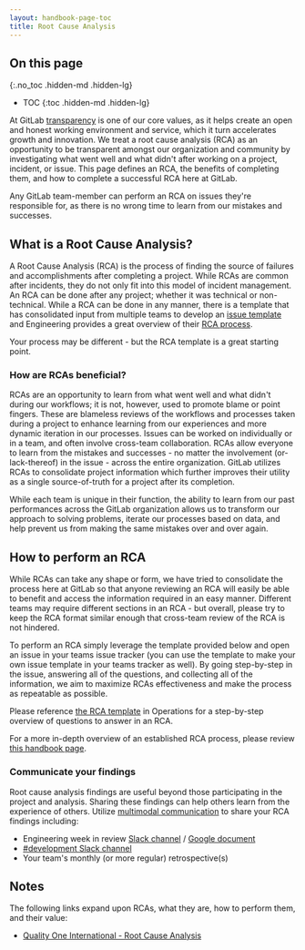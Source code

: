 ```yaml
---
layout: handbook-page-toc
title: Root Cause Analysis
---
```


## On this page
{:.no_toc .hidden-md .hidden-lg}

- TOC
{:toc .hidden-md .hidden-lg}

At GitLab [transparency](/handbook/values/#transparency) is one of our core values, as it helps create an open and honest working environment and service, which it turn accelerates growth and innovation. We treat a root cause analysis (RCA) as an opportunity to be transparent amongst our organization and community by investigating what went well and what didn't after working on a project, incident, or issue. This page defines an RCA, the benefits of completing them, and how to complete a successful RCA here at GitLab.

Any GitLab team-member can perform an RCA on issues they're responsible for, as there is no wrong time to learn from our mistakes and successes.

## What is a Root Cause Analysis?

A Root Cause Analysis (RCA) is the process of finding the source of failures and accomplishments after completing a project. While RCAs are common after incidents, they do not only fit into this model of incident management. An RCA can be done after any project; whether it was technical or non-technical. While a RCA can be done in any manner, there is a template that has consolidated input from multiple teams to develop an [issue template](https://gitlab.com/gitlab-com/gl-security/secops/operations/blob/master/.gitlab/issue_templates/rca.md) and Engineering provides a great overview of their [RCA process](/handbook/customer-success/professional-services-engineering/workflows/internal/root-cause-analysis.html).

Your process may be different - but the RCA template is a great starting point.

### How are RCAs beneficial?

RCAs are an opportunity to learn from what went well and what didn't during our workflows; it is not, however, used to promote blame or point fingers. These are blameless reviews of the workflows and processes taken during a project to enhance learning from our experiences and more dynamic iteration in our processes. Issues can be worked on individually or in a team, and often involve cross-team collaboration. RCAs allow everyone to learn from the mistakes and successes - no matter the involvement (or-lack-thereof) in the issue - across the entire organization. GitLab utilizes RCAs to consolidate project information which further improves their utility as a single source-of-truth for a project after its completion.

While each team is unique in their function, the ability to learn from our past performances across the GitLab organization allows us to transform our approach to solving problems, iterate our processes based on data, and help prevent us from making the same mistakes over and over again.

## How to perform an RCA

While RCAs can take any shape or form, we have tried to consolidate the process here at GitLab so that anyone reviewing an RCA will easily be able to benefit and access the information required in an easy manner. Different teams may require different sections in an RCA - but overall, please try to keep the RCA format similar enough that cross-team review of the RCA is not hindered.

To perform an RCA simply leverage the template provided below and open an issue in your teams issue tracker (you can use the template to make your own issue template in your teams tracker as well). By going step-by-step in the issue, answering all of the questions, and collecting all of the information, we aim to maximize RCAs effectiveness and make the process as repeatable as possible.

Please reference [the RCA template](https://gitlab.com/gitlab-com/gl-security/security-operations/sirt/operations/-/blob/master/.gitlab/issue_templates/rca.md) in Operations for a step-by-step overview of questions to answer in an RCA.

For a more in-depth overview of an established RCA process, please review [this handbook page](/handbook/customer-success/professional-services-engineering/workflows/internal/root-cause-analysis.html).

### Communicate your findings

Root cause analysis findings are useful beyond those participating in the project and analysis. Sharing these findings can help others learn from the experience of others. Utilize [multimodal communication](/handbook/communication/#multimodal-communication) to share your RCA findings including:

* Engineering week in review [Slack channel](https://gitlab.slack.com/messages/CJWA4E9UG) / [Google document](https://docs.google.com/document/d/1Oglq0-rLbPFRNbqCDfHT0-Y3NkVEiHj6UukfYijHyUs/edit)
* [#development Slack channel](https://gitlab.slack.com/messages/C02PF508L)
* Your team's monthly (or more regular) retrospective(s)

## Notes

The following links expand upon RCAs, what they are, how to perform them, and their value:

* [Quality One International - Root Cause Analysis](https://quality-one.com/rca/)
